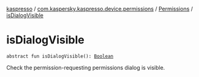[kaspresso](../../index.md) / [com.kaspersky.kaspresso.device.permissions](../index.md) / [Permissions](index.md) / [isDialogVisible](./is-dialog-visible.md)

# isDialogVisible

`abstract fun isDialogVisible(): `[`Boolean`](https://kotlinlang.org/api/latest/jvm/stdlib/kotlin/-boolean/index.html)

Check the permission-requesting permissions dialog is visible.

